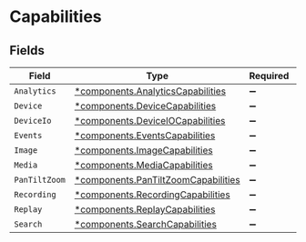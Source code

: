 # Capabilities


## Fields

| Field                                                                                     | Type                                                                                      | Required                                                                                  | Description                                                                               |
| ----------------------------------------------------------------------------------------- | ----------------------------------------------------------------------------------------- | ----------------------------------------------------------------------------------------- | ----------------------------------------------------------------------------------------- |
| `Analytics`                                                                               | [*components.AnalyticsCapabilities](../../models/components/analyticscapabilities.md)     | :heavy_minus_sign:                                                                        | N/A                                                                                       |
| `Device`                                                                                  | [*components.DeviceCapabilities](../../models/components/devicecapabilities.md)           | :heavy_minus_sign:                                                                        | N/A                                                                                       |
| `DeviceIo`                                                                                | [*components.DeviceIOCapabilities](../../models/components/deviceiocapabilities.md)       | :heavy_minus_sign:                                                                        | N/A                                                                                       |
| `Events`                                                                                  | [*components.EventsCapabilities](../../models/components/eventscapabilities.md)           | :heavy_minus_sign:                                                                        | N/A                                                                                       |
| `Image`                                                                                   | [*components.ImageCapabilities](../../models/components/imagecapabilities.md)             | :heavy_minus_sign:                                                                        | N/A                                                                                       |
| `Media`                                                                                   | [*components.MediaCapabilities](../../models/components/mediacapabilities.md)             | :heavy_minus_sign:                                                                        | N/A                                                                                       |
| `PanTiltZoom`                                                                             | [*components.PanTiltZoomCapabilities](../../models/components/pantiltzoomcapabilities.md) | :heavy_minus_sign:                                                                        | N/A                                                                                       |
| `Recording`                                                                               | [*components.RecordingCapabilities](../../models/components/recordingcapabilities.md)     | :heavy_minus_sign:                                                                        | N/A                                                                                       |
| `Replay`                                                                                  | [*components.ReplayCapabilities](../../models/components/replaycapabilities.md)           | :heavy_minus_sign:                                                                        | N/A                                                                                       |
| `Search`                                                                                  | [*components.SearchCapabilities](../../models/components/searchcapabilities.md)           | :heavy_minus_sign:                                                                        | N/A                                                                                       |